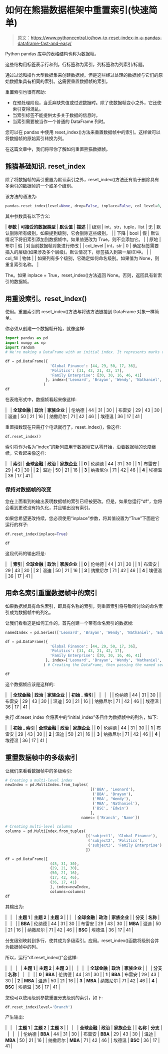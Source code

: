 # 如何在熊猫数据框架中重置索引(快速简单)

> 原文：<https://www.pythoncentral.io/how-to-reset-index-in-a-pandas-dataframe-fast-and-easy/>

Python pandas 库中的表格结构也称为数据帧。

这些结构用标签表示行和列。行标签称为索引，列标签称为列索引/标题。

通过过滤和操作大型数据集来创建数据帧。但是这些经过处理的数据帧与它们的原始数据集具有相同的索引。这需要重置数据帧的索引。

重置索引也很有帮助:

*   在预处理阶段，当丢弃缺失值或过滤数据时。除了使数据帧变小之外，它还使索引变得混乱。
*   当索引标签不能提供太多关于数据的信息时。
*   当索引需要被当作一个普通的 DataFrame 列时。

您可以在 pandas 中使用 reset_index()方法来重置数据帧中的索引。这样做可以将数据帧的原始索引转换为列。

在这篇文章中，我们将带你了解如何重置熊猫数据帧。

## **熊猫基础知识. reset_index**

除了将数据帧的索引重置为默认索引之外，reset_index()方法还有助于删除具有多索引的数据帧的一个或多个级别。

该方法的语法为:

```py
pandas.reset_index(level=None, drop=False, inplace=False, col_level=0, col_fill= ”)
```

其中参数具有以下含义:

| **参数** | **可接受的数据类型** | **默认值** | **描述** |
| 级别 | int，str，tuple，list | 无 | 默认删除所有级别。如果提到级别，它会删除这些级别。 |
| 下降 | bool | 假 | 默认情况下将旧索引添加到数据帧中。如果值更改为 True，则不会添加它。 |
| 原地 | 布尔 | 假 | 对当前数据帧对象进行修改 |
| col_level | int，str | 0 | 确定标签需要插入的层级(如果涉及多个层级)。默认情况下，标签插入到第一层(0)中。 |
| col_fill | 物体 |  | 如果列有多个级别，它确定如何命名级别。如果值为 None，则重复索引名称。 |

The。如果 inplace = True，reset_index()方法返回 None。否则，返回具有新索引的数据帧。

## **用重设索引。reset_index()**

使用。重置索引的 reset_index()方法与将该方法链接到 DataFrame 对象一样简单。

你必须从创建一个数据帧开始，就像这样:

```py
import pandas as pd
import numpy as np
import random
# We're making a DataFrame with an initial index. It represents marks out of 50. 

df = pd.DataFrame({
                    'Global Finance': [44, 29, 50, 17, 36],
                    'Politics': [31, 43, 21, 42, 17],
                    'Family Enterprise': [30, 30, 16, 46, 41]
                  }, index=['Leonard', 'Brayan', 'Wendy', 'Nathaniel', 'Edwin']
                 )
df
```

在表格形式中，数据帧看起来像这样:

|   | **全球金融** | **政治** | **家族企业** |
| 伦纳德 | 44 | 31 | 30 |
| 布雷安 | 29 | 43 | 30 |
| 温迪 | 50 | 21 | 16 |
| 纳撒尼尔 | 71 | 42 | 46 |
| 埃德温 | 36 | 17 | 41 |

重置指数现在只需打个电话就行了。reset_index()，像这样:

```py
df.reset_index()
```

索引将作为名为“index”的新列应用于数据帧它从零开始，沿着数据帧的长度继续。它看起来像这样:

|   | **索引** | **全球金融** | **政治** | **家族企业** |
| **0** | 伦纳德 | 44 | 31 | 30 |
| **1** | 布雷安 | 29 | 43 | 30 |
| **2** | 温迪 | 50 | 21 | 16 |
| **3** | 纳撒尼尔 | 71 | 42 | 46 |
| **4** | 埃德温 | 36 | 17 | 41 |

### **保持对数据帧的改变**

您在上面看到的输出表明数据帧的索引已经被更改。但是，如果您运行“df”，您将会看到更改没有持久化，并且输出没有索引。

如果您希望更改持续，您必须使用“inplace”参数，将其值设置为“True”下面是它运行的样子:

```py
df.reset_index(inplace=True)

df
```

这段代码的输出将是:

|   | **索引** | **全球金融** | **政治** | **家族企业** |
| **0** | 伦纳德 | 44 | 31 | 30 |
| **1** | 布雷安 | 29 | 43 | 30 |
| **2** | 温迪 | 50 | 21 | 16 |
| **3** | 纳撒尼尔 | 71 | 42 | 46 |
| **4** | 埃德温 | 36 | 17 | 41 |

## **用命名索引**重置数据帧中的索引

如果数据帧具有命名索引，即具有名称的索引，则重置索引将导致所讨论的命名索引成为数据帧中的列名。

让我们看看这是如何工作的，首先创建一个带有命名索引的数据帧:

```py
namedIndex = pd.Series(['Leonard', 'Brayan', 'Wendy', 'Nathaniel', 'Edwin'], name='initial_index') # Creating a series and giving it a name

df = pd.DataFrame({
                    'Global Finance': [44, 29, 50, 17, 36],
                    'Politics': [31, 43, 21, 42, 17],
                    'Family Enterprise': [30, 30, 16, 46, 41]
                  }, index=['Leonard', 'Brayan', 'Wendy', 'Nathaniel', 'Edwin']
                 ) # Creating the DataFrame, then passing the named series as the index

df
```

这个数据帧应该是这样的:

|   | **全球金融** | **政治** | **家族企业** |
| **初始 _ 索引** |   |   |   |
| 伦纳德 | 44 | 31 | 30 |
| 布雷安 | 29 | 43 | 30 |
| 温迪 | 50 | 21 | 16 |
| 纳撒尼尔 | 71 | 42 | 46 |
| 埃德温 | 36 | 17 | 41 |

执行 df.reset_index 会将表中的“initial_index”条目作为数据帧中的列名，如下:

|   | **初始 _ 索引** | **全球金融** | **政治** | **家族企业** |
| **0** | 伦纳德 | 44 | 31 | 30 |
| **1** | 布雷安 | 29 | 43 | 30 |
| **2** | 温迪 | 50 | 21 | 16 |
| **3** | 纳撒尼尔 | 71 | 42 | 46 |
| **4** | 埃德温 | 36 | 17 | 41 |

## **重置数据帧中的多级索引**

让我们来看看数据帧中的多级索引:

```py
# Creating a multi-level index
newIndex = pd.MultiIndex.from_tuples(
                                      [('BBA', 'Leonard'),
                                       ('BBA', 'Brayan'),
                                       ('MBA', 'Wendy'),
                                       ('MBA', 'Nathaniel'),
                                       ('BSC', 'Edwin')
                                      ],
                                  names= ['Branch', 'Name'])

# Creating multi-level columns
columns = pd.MultiIndex.from_tuples(
                                    [('subject1', 'Global Finance'),
                                     ('subject2', 'Politics'),
                                     ('subject3', 'Family Enterprise')
                                    ])

df = pd.DataFrame([
                    (45, 31, 30),
                    (29, 21, 30),
                    (50, 21, 16),
                    (17, 42, 46),
                    (36, 17, 41)      
                    ], index=newIndex, 
                    columns=columns)
df
```

其输出为:

|   |   | **主题 1** | **主题 2** | **主题 3** |
|  |   | **全球金融** | **政治** | **家族企业** |
| **分支** | **名称** |   |   |   |
| **BBA** | 伦纳德 | 44 | 31 | 30 |
| 布雷安 | 29 | 43 | 30 |
| **MBA** | 温迪 | 50 | 21 | 16 |
| 纳撒尼尔 | 71 | 42 | 46 |
| **BSC** | 埃德温 | 36 | 17 | 41 |

分支级别映射到多行，使其成为多级索引。应用。reset_index()函数将级别合并为数据帧中的列。

所以，运行“df.reset_index()”会这样:

|   |   |   | **主题 1** | **主题 2** | **主题 3** |
|   |   |   | **全球金融** | **政治** | **家族企业** |
|   | **分支** | **名称** |   |   |   |
| **0** | **BBA** | 伦纳德 | 44 | 31 | 30 |
| **1** | **BBA** | 布雷安 | 29 | 43 | 30 |
| **2** | **MBA** | 温迪 | 50 | 21 | 16 |
| **3** | **MBA** | 纳撒尼尔 | 71 | 42 | 46 |
| **4** | **BSC** | 埃德温 | 36 | 17 | 41 |

您也可以使用级别参数重置分支级别的索引，如下:

```py
df.reset_index(level='Branch')
```

产生输出:

|   |   | **主题 1** | **主题 2** | **主题 3** |
|   |   | **全球金融** | **政治** | **家族企业** |
| **名称** | **分支** |   |   |   |
| 伦纳德 | **BBA** | 44 | 31 | 30 |
| 布雷安 | **BBA** | 29 | 43 | 30 |
| 温迪 | **MBA** | 50 | 21 | 16 |
| 纳撒尼尔 | **MBA** | 71 | 42 | 46 |
| 埃德温 | **BSC** | 36 | 17 | 41 |